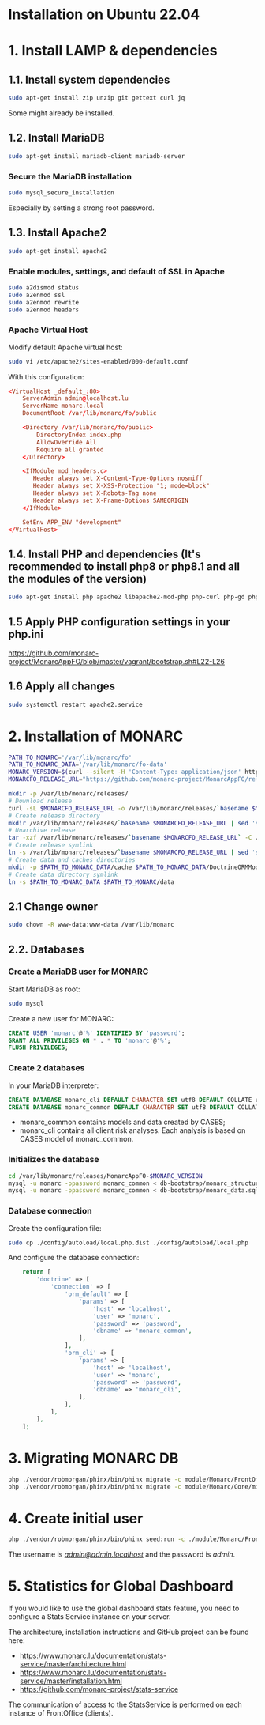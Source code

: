 Installation on Ubuntu 22.04
============================

# 1. Install LAMP & dependencies

## 1.1. Install system dependencies

```bash
sudo apt-get install zip unzip git gettext curl jq
```

Some might already be installed.

## 1.2. Install MariaDB

```bash
sudo apt-get install mariadb-client mariadb-server
```

### Secure the MariaDB installation

```bash
sudo mysql_secure_installation
```

Especially by setting a strong root password.

## 1.3. Install Apache2

```bash
sudo apt-get install apache2
```

### Enable modules, settings, and default of SSL in Apache

```bash
sudo a2dismod status
sudo a2enmod ssl
sudo a2enmod rewrite
sudo a2enmod headers
```

### Apache Virtual Host

Modify default Apache virtual host:

```bash
sudo vi /etc/apache2/sites-enabled/000-default.conf
```

With this configuration:

```conf
<VirtualHost _default_:80>
    ServerAdmin admin@localhost.lu
    ServerName monarc.local
    DocumentRoot /var/lib/monarc/fo/public

    <Directory /var/lib/monarc/fo/public>
        DirectoryIndex index.php
        AllowOverride All
        Require all granted
    </Directory>

    <IfModule mod_headers.c>
       Header always set X-Content-Type-Options nosniff
       Header always set X-XSS-Protection "1; mode=block"
       Header always set X-Robots-Tag none
       Header always set X-Frame-Options SAMEORIGIN
    </IfModule>

    SetEnv APP_ENV "development"
</VirtualHost>
```

## 1.4. Install PHP and dependencies (It's recommended to install php8 or php8.1 and all the modules of the version)

```bash
sudo apt-get install php apache2 libapache2-mod-php php-curl php-gd php-mysql php-pear php-xml php-mbstring php-intl php-imagick php-zip php-bcmath
```

## 1.5 Apply PHP configuration settings in your php.ini

https://github.com/monarc-project/MonarcAppFO/blob/master/vagrant/bootstrap.sh#L22-L26


## 1.6 Apply all changes

```bash
sudo systemctl restart apache2.service
```

# 2. Installation of MONARC

```bash
PATH_TO_MONARC='/var/lib/monarc/fo'
PATH_TO_MONARC_DATA='/var/lib/monarc/fo-data'
MONARC_VERSION=$(curl --silent -H 'Content-Type: application/json' https://api.github.com/repos/monarc-project/MonarcAppFO/releases/latest | jq  -r '.tag_name')
MONARCFO_RELEASE_URL="https://github.com/monarc-project/MonarcAppFO/releases/download/$MONARC_VERSION/MonarcAppFO-$MONARC_VERSION.tar.gz"

mkdir -p /var/lib/monarc/releases/
# Download release
curl -sL $MONARCFO_RELEASE_URL -o /var/lib/monarc/releases/`basename $MONARCFO_RELEASE_URL`
# Create release directory
mkdir /var/lib/monarc/releases/`basename $MONARCFO_RELEASE_URL | sed 's/.tar.gz//'`
# Unarchive release
tar -xzf /var/lib/monarc/releases/`basename $MONARCFO_RELEASE_URL` -C /var/lib/monarc/releases/`basename $MONARCFO_RELEASE_URL | sed 's/.tar.gz//'`
# Create release symlink
ln -s /var/lib/monarc/releases/`basename $MONARCFO_RELEASE_URL | sed 's/.tar.gz//'` $PATH_TO_MONARC
# Create data and caches directories
mkdir -p $PATH_TO_MONARC_DATA/cache $PATH_TO_MONARC_DATA/DoctrineORMModule/Proxy $PATH_TO_MONARC_DATA/LazyServices/Proxy $PATH_TO_MONARC_DATA/import/files
# Create data directory symlink
ln -s $PATH_TO_MONARC_DATA $PATH_TO_MONARC/data
```

## 2.1 Change owner

```bash
sudo chown -R www-data:www-data /var/lib/monarc
```


## 2.2. Databases

### Create a MariaDB user for MONARC

Start MariaDB as root:

```bash
sudo mysql
```

Create a new user for MONARC:

```sql
CREATE USER 'monarc'@'%' IDENTIFIED BY 'password';
GRANT ALL PRIVILEGES ON * . * TO 'monarc'@'%';
FLUSH PRIVILEGES;
```

### Create 2 databases

In your MariaDB interpreter:

```sql
CREATE DATABASE monarc_cli DEFAULT CHARACTER SET utf8 DEFAULT COLLATE utf8_general_ci;
CREATE DATABASE monarc_common DEFAULT CHARACTER SET utf8 DEFAULT COLLATE utf8_general_ci;
```

* monarc_common contains models and data created by CASES;
* monarc_cli contains all client risk analyses. Each analysis is based on CASES
  model of monarc_common.

### Initializes the database

```bash
cd /var/lib/monarc/releases/MonarcAppFO-$MONARC_VERSION
mysql -u monarc -ppassword monarc_common < db-bootstrap/monarc_structure.sql
mysql -u monarc -ppassword monarc_common < db-bootstrap/monarc_data.sql
```

### Database connection

Create the configuration file:

```bash
sudo cp ./config/autoload/local.php.dist ./config/autoload/local.php
```

And configure the database connection:

```php
    return [
        'doctrine' => [
            'connection' => [
                'orm_default' => [
                    'params' => [
                        'host' => 'localhost',
                        'user' => 'monarc',
                        'password' => 'password',
                        'dbname' => 'monarc_common',
                    ],
                ],
                'orm_cli' => [
                    'params' => [
                        'host' => 'localhost',
                        'user' => 'monarc',
                        'password' => 'password',
                        'dbname' => 'monarc_cli',
                    ],
                ],
            ],
        ],
    ];
```

# 3. Migrating MONARC DB

```bash
php ./vendor/robmorgan/phinx/bin/phinx migrate -c module/Monarc/FrontOffice/migrations/phinx.php
php ./vendor/robmorgan/phinx/bin/phinx migrate -c module/Monarc/Core/migrations/phinx.php
```


# 4. Create initial user

```bash
php ./vendor/robmorgan/phinx/bin/phinx seed:run -c ./module/Monarc/FrontOffice/migrations/phinx.php
```

The username is *admin@admin.localhost* and the password is *admin*.


# 5. Statistics for Global Dashboard

If you would like to use the global dashboard stats feature, you need to
configure a Stats Service instance on your server.

The architecture, installation instructions and GitHub project can be found here:

- https://www.monarc.lu/documentation/stats-service/master/architecture.html
- https://www.monarc.lu/documentation/stats-service/master/installation.html
- https://github.com/monarc-project/stats-service

The communication of access to the StatsService is performed on each instance of
FrontOffice (clients).
